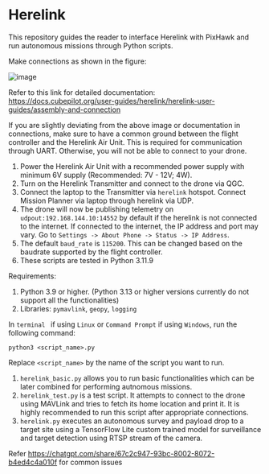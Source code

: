 # Herelink
This repository guides the reader to interface Herelink with PixHawk and run autonomous missions through Python scripts.

Make connections as shown in the figure:

![image](https://github.com/user-attachments/assets/78ef98ca-e857-46f3-9b7b-a7125d76a78a)

Refer to this link for detailed documentation:
<br /> https://docs.cubepilot.org/user-guides/herelink/herelink-user-guides/assembly-and-connection

If you are slightly deviating from the above image or documentation in connections, make sure to have a common ground between the flight controller and the Herelink Air Unit. This is required for communication through UART. Otherwise, you will not be able to connect to your drone.

1. Power the Herelink Air Unit with a recommended power supply with minimum 6V supply (Recommended: 7V - 12V; 4W).
2. Turn on the Herelink Transmitter and connect to the drone via QGC.
3. Connect the laptop to the Transmitter via ```herelink``` hotspot. Connect Mission Planner via laptop through herelink via UDP.
4. The drone will now be publishing telemetry on ```udpout:192.168.144.10:14552``` by default if the herelink is not connected to the internet. If connected to the internet, the IP address and port may vary. Go to  ```Settings -> About Phone -> Status -> IP Address```.
5. The default ```baud_rate``` is  ```115200```. This can be changed based on the baudrate supported by the flight controller.
6. These scripts are tested in Python 3.11.9

Requirements:
1. Python 3.9 or higher. (Python 3.13 or higher versions currently do not support all the functionalities)
2. Libraries: ```pymavlink```, ```geopy```, ```logging```

In ```terminal ``` if using ```Linux``` or ```Command Prompt``` if using ```Windows```, run the following command:
```
python3 <script_name>.py
```

Replace ```<script_name>``` by the name of the script you want to run.
1. ```herelink_basic.py``` allows you to run basic functionalities which can be later combined for performing autnomous missions.
2. ```herelink_test.py``` is a test script. It attempts to connect to the drone using MAVLink and tries to fetch its home location and print it. It is highly recommended to run this script after appropriate connections.
3. ```herelink.py``` executes an autonomous survey and payload drop to a target site using a TensorFlow Lite custom trained model for surveillance and target detection using RTSP stream of the camera.

Refer https://chatgpt.com/share/67c2c947-93bc-8002-8072-b4ed4c4a010f for common issues
